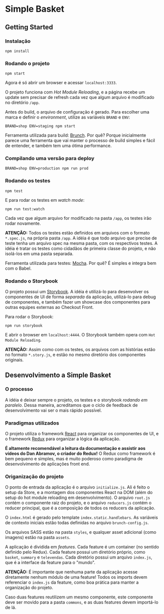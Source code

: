 # Simple Basket

## Getting Started

### Instalação

`npm install`

### Rodando o projeto

`npm start`

Agora é só abrir um browser e acessar `localhost:3333`.

O projeto funciona com *Hot Module Reloading*, e a página recebe um update sem precisar de refresh cada vez que algum arquivo é modificado no diretório `/app`.

Antes do build, o arquivo de configuração é gerado. Para escolher uma marca e definir o *environment*, utilize as variáveis `BRAND` e `ENV`:

`BRAND=shop ENV=staging npm start`

Ferramenta utilizada para build: [Brunch](http://brunch.io/). Por quê? Porque inicialmente parece uma ferramenta que vai manter o processo de build simples e fácil de entender, e também tem uma ótima performance.

### Compilando uma versão para deploy

`BRAND=shop ENV=production npm run prod`

### Rodando os testes

`npm test`

E para rodar os testes em *watch mode*:

`npm run test:watch`

Cada vez que algum arquivo for modificado na pasta `/app`, os testes irão rodar novamente.

**ATENÇÃO:** Todos os testes estão definidos em arquivos com o formato `*.spec.js`, na própria pasta `/app`. A idéia é que todo arquivo que precise de teste tenha um arquivo spec na mesma pasta, com os respectivos testes. A idéia é tratar os testes como cidadãos de primeira classe do projeto, e não isolá-los em uma pasta separada.

Ferramenta utilizada para testes: [Mocha](https://mochajs.org/). Por quê? É simples e integra bem com o Babel.

### Rodando o Storybook

O projeto possui um [Storybook](https://github.com/kadirahq/react-storybook). A idéia é utilizá-lo para desenvolver os componentes de UI de forma *separada* da aplicação, utilizá-lo para debug de componentes, e também fazer um showcase dos componentes para outras equipes externas ao Checkout Front.

Para rodar o Storybook:

`npm run storybook`

E abrir o browser em `localhost:4444`. O Storybook também opera com `Hot Module Reloading`.

**ATENÇÃO:** Assim como com os testes, os arquivos com as histórias estão no formato `*.story.js`, e estão no mesmo diretório dos componentes originais.

## Desenvolvimento a Simple Basket

### O processo

A idéia é deixar sempre o projeto, os testes e o storybook *rodando em paralelo*. Dessa maneira, acreditamos que o ciclo de feedback de desenvolvimento vai ser o mais rápido possível.

### Paradigmas utilizados

O projeto utiliza o framework [React](https://facebook.github.io/react/) para organizar os componentes de UI, e o framework [Redux](http://redux.js.org/index.html) para organizar a lógica da aplicação.

**É altamente recomendável a leitura da documentação e assistir aos vídeos do Dan Abramov, o criador do Redux!** O Redux como framework é bem pequeno e simples, mas é muito poderoso como paradigma de desenvolvimento de aplicações front end.

### Origanização do projeto

O ponto de entrada da aplicação é o arquivo `initialize.js`. Ali é feito o setup da Store, e a montagem dos componentes React na DOM (além do setup do hot module reloading em desenvolvimento). O arquivo `root.js` contém o componente raiz do projeto, e o arquivo `reducers.js` contém o reducer principal, que é a composição de todos os reducers da aplicação.

O `index.html` é gerado pelo template `index.static.handlebars`. As variáveis de contexto iniciais estão todas definidas no arquivo `brunch-config.js`.

Os arquivos SASS estão na pasta `styles`, e qualquer asset adicional (como imagens) estão na pasta `assets`.

A aplicação é dividida em *features*. Cada feature é um container (no sentido definido pelo Redux). Cada feature possui um diretório próprio, como `basket`, `summary` e `televendas`. Cada diretório possui um arquivo `index.js`, que é a interface da feature para o "mundo".

**ATENÇÃO:** É importante que nenhuma parte da aplicação acesse diretamente nenhum módulo de uma feature! Todos os imports devem referenciar o `index.js` da feature, como boa prática para manter a organização do projeto.

Caso duas features reutilizem um mesmo componente, este componente deve ser movido para a pasta `commons`, e as duas features devem importá-lo de lá.


